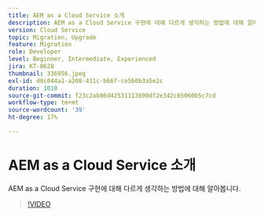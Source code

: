 ```yaml
---
title: AEM as a Cloud Service 소개
description: AEM as a Cloud Service 구현에 대해 다르게 생각하는 방법에 대해 알아봅니다.
version: Cloud Service
topic: Migration, Upgrade
feature: Migration
role: Developer
level: Beginner, Intermediate, Experienced
jira: KT-8628
thumbnail: 336956.jpeg
exl-id: d8c044a1-a208-411c-b66f-ce5b0b3a5e2c
duration: 1018
source-git-commit: f23c2ab86d42531113690df2e342c65060b5c7cd
workflow-type: tm+mt
source-wordcount: '39'
ht-degree: 17%

---
```


# AEM as a Cloud Service 소개

AEM as a Cloud Service 구현에 대해 다르게 생각하는 방법에 대해 알아봅니다.

>[!VIDEO](https://video.tv.adobe.com/v/336956?quality=12&learn=on)
